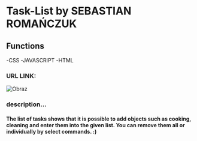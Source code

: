 # Task-List by SEBASTIAN ROMAŃCZUK

## Functions
-CSS
-JAVASCRIPT
-HTML

### URL LINK: 

![Obraz](https://i.postimg.cc/vZRbyGwW/Lista-zada.png)

### description...

#### The list of tasks shows that it is possible to add objects such as cooking, cleaning and enter them into the given list. You can remove them all or individually by select commands. :)

